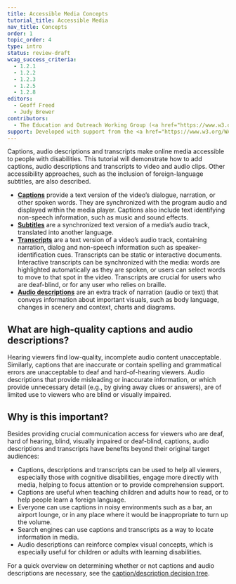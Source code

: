 ```yaml
---
title: Accessible Media Concepts
tutorial_title: Accessible Media
nav_title: Concepts
order: 1
topic_order: 4
type: intro
status: review-draft
wcag_success_criteria:
  - 1.2.1
  - 1.2.2
  - 1.2.3
  - 1.2.5
  - 1.2.8
editors:
  - Geoff Freed
  - Judy Brewer
contributors:
  - The Education and Outreach Working Group (<a href="https://www.w3.org/WAI/EO/">EOWG</a>)
support: Developed with support from the <a href="https://www.w3.org/WAI/WCAGTA/">U.S. Access Board, WCAG TA Project</a>
---
```


Captions, audio descriptions and transcripts make online media accessible to people with disabilities. This tutorial will demonstrate how to add captions, audio descriptions and transcripts to video and audio clips. Other accessibility approaches, such as the inclusion of foreign-language subtitles, are also described.

-   [**Captions**](production-captions.html) provide a text version of the video’s dialogue, narration,
    or other spoken words. They are synchronized with the program audio and
    displayed within the media player. Captions also include text identifying non-speech information, such as music and sound effects.
-   [**Subtitles**](subtitles.html) are a synchronized text version of a media’s audio track,
    translated into another language.
-   [**Transcripts**](transcript.html) are a text version of a video’s audio track,
    containing narration, dialog and non-speech information such as
    speaker-identification cues. Transcripts can be static or
    interactive documents. Interactive transcripts can be synchronized with the media: words are highlighted automatically as they are spoken, or
    users can select words to move to that spot in the
    video.  Transcripts are crucial for users who are deaf-blind, or for any user who relies on braille.
-   [**Audio descriptions**](production-audio-description.html) are an extra track of narration (audio or text) that conveys
    information about important visuals, such as body
    language, changes in scenery and context, charts and
    diagrams.

## What are high-quality captions and audio descriptions?

Hearing viewers find low-quality, incomplete audio content unacceptable. Similarly, captions that are inaccurate or contain spelling and grammatical errors are unacceptable to deaf and hard-of-hearing viewers. Audio descriptions that provide misleading or inaccurate information, or which provide unnecessary detail (e.g., by giving away clues or answers), are of limited use to viewers who are blind or visually impaired.

## Why is this important?

Besides providing crucial communication access for viewers who are deaf, hard of hearing, blind, visually impaired or deaf-blind, captions, audio descriptions and transcripts have benefits beyond their original target
audiences:

-   Captions, descriptions and transcripts can be used to help all viewers, especially those with cognitive disabilities, engage more directly with media, helping to focus attention or to provide comprehension support.
-   Captions are useful when teaching children and adults how to read,
    or to help people learn a foreign language.
-   Everyone can use captions in noisy
    environments such as a bar, an airport lounge, or in any place
    where it would be inappropriate to turn up the volume.
-   Search engines can use captions and transcripts as a way to locate information in media.
-   Audio descriptions can reinforce complex visual concepts, which is
    especially useful for children or adults with learning disabilities.

For a quick overview on determining whether or not captions and audio
descriptions are necessary, see the [caption/description decision
tree](decision-tree.html).
